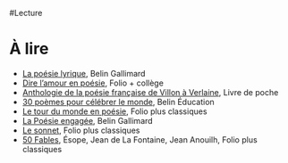 #Lecture

# À lire
- [La poésie lyrique](https://www.amazon.co.uk/dp/2410004806/ref=cm_sw_r_cp_tai_VnLzEbPF4T8YN), Belin Gallimard
- [Dire l’amour en poésie](https://www.amazon.fr/dp/2072710723/ref=cm_sw_r_cp_tai_irLzEbJ1CNFD8), Folio + collège 
- [Anthologie de la poésie française de Villon à Verlaine](https://www.amazon.fr/dp/2253145017/ref=cm_sw_r_cp_tai_ZtLzEbVVF26C7), Livre de poche
- [30 poèmes pour célébrer le monde](https://www.amazon.fr/dp/B07PPJQDS6/ref=cm_sw_r_cp_tai_xzLzEbYAK0CY5), Belin Éducation
- [Le tour du monde en poésie](https://www.amazon.fr/dp/2070465136/ref=cm_sw_r_cp_tai_lCLzEbJCK9H4S), Folio plus classiques
- [La Poésie engagée](https://www.amazon.fr/dp/2410004768/ref=cm_sw_r_cp_tai_KwLzEbDVMHYNK), Belin Gallimard
- [Le sonnet](https://www.amazon.fr/dp/2070306828/ref=cm_sw_r_cp_tai_qyLzEbA0JVYER), Folio plus classiques
- [50 Fables](https://www.amazon.fr/dp/2070412369/ref=cm_sw_r_cp_tai_jHLzEbN8BWFBW), Ésope, Jean de La Fontaine, Jean Anouilh, Folio plus classiques